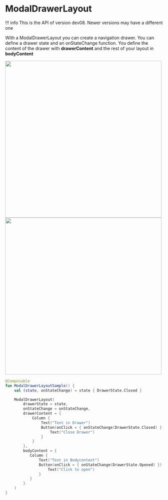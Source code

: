 # ModalDrawerLayout

!!! info
    This is the API of version dev08. Newer versions may have a different one

With a ModalDrawerLayout you can create a navigation drawer. You can define a drawer state and an onStateChange function.
You define the content of the drawer with **drawerContent** and the rest of your layout in **bodyContent**

<p align="left">
  <img src ="../../images/modaldrawerClosed.png" height=500 />
    <img src ="../../images/ModaldrawerOpened.png" height=500 />

</p>

```kotlin
@Composable
fun ModalDrawerLayoutSample() {
    val (state, onStateChange) = state { DrawerState.Closed }

    ModalDrawerLayout(
        drawerState = state,
        onStateChange = onStateChange,
        drawerContent = {
            Column {
                Text("Text in Drawer")
                Button(onClick = { onStateChange(DrawerState.Closed) }) {
                    Text("Close Drawer")
                }
            }
        },
        bodyContent = {
           Column {
               Text("Text in Bodycontext")
               Button(onClick = { onStateChange(DrawerState.Opened) }) {
                   Text("Click to open")
               }
           }
        }
    )
}
```